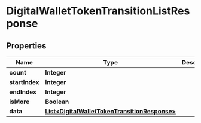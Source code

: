 
# DigitalWalletTokenTransitionListResponse

## Properties
Name | Type | Description | Notes
------------ | ------------- | ------------- | -------------
**count** | **Integer** |  |  [optional]
**startIndex** | **Integer** |  |  [optional]
**endIndex** | **Integer** |  |  [optional]
**isMore** | **Boolean** |  |  [optional]
**data** | [**List&lt;DigitalWalletTokenTransitionResponse&gt;**](DigitalWalletTokenTransitionResponse.md) |  |  [optional]



